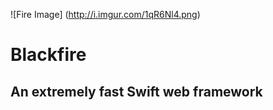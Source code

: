 ![Fire Image]
(http://i.imgur.com/1qR6Nl4.png)


# Blackfire
## An extremely fast Swift web framework

